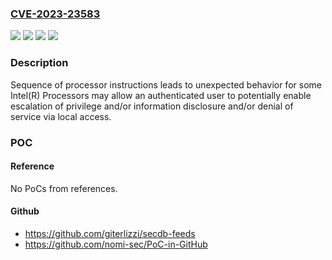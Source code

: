 ### [CVE-2023-23583](https://cve.mitre.org/cgi-bin/cvename.cgi?name=CVE-2023-23583)
![](https://img.shields.io/static/v1?label=Product&message=Intel(R)%20Processors&color=blue)
![](https://img.shields.io/static/v1?label=Version&message=%3D%20See%20references%20&color=brighgreen)
![](https://img.shields.io/static/v1?label=Vulnerability&message=Sequence%20of%20processor%20instructions%20leads%20to%20unexpected%20behavior&color=brighgreen)
![](https://img.shields.io/static/v1?label=Vulnerability&message=information%20disclosure%2C%20escalation%20of%20privilege%2C%20denial%20of%20service&color=brighgreen)

### Description

Sequence of processor instructions leads to unexpected behavior for some Intel(R) Processors may allow an authenticated user to potentially enable escalation of privilege and/or information disclosure and/or denial of service via local access.

### POC

#### Reference
No PoCs from references.

#### Github
- https://github.com/giterlizzi/secdb-feeds
- https://github.com/nomi-sec/PoC-in-GitHub

